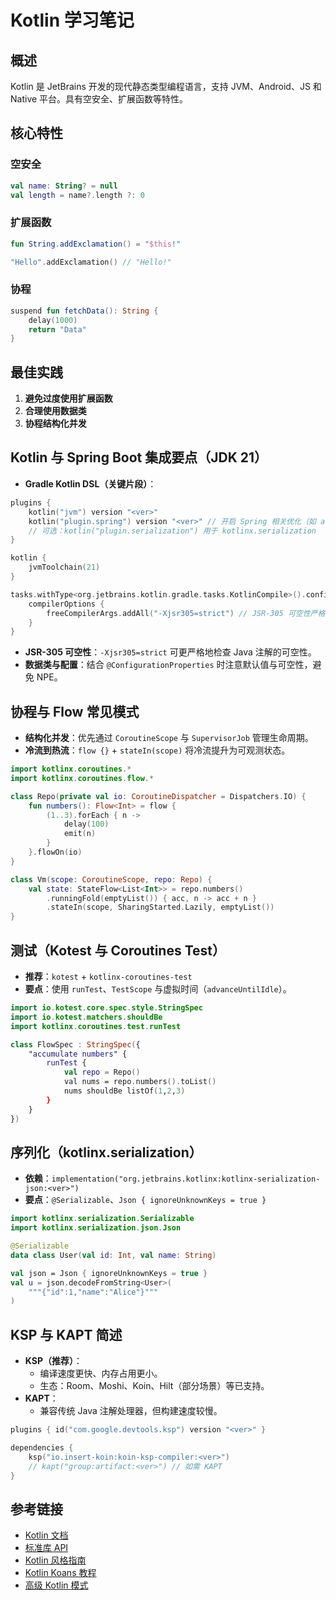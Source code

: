 # Kotlin 学习笔记

## 概述

Kotlin 是 JetBrains 开发的现代静态类型编程语言，支持 JVM、Android、JS 和 Native 平台。具有空安全、扩展函数等特性。

## 核心特性

### 空安全
```kotlin
val name: String? = null
val length = name?.length ?: 0
```

### 扩展函数
```kotlin
fun String.addExclamation() = "$this!"

"Hello".addExclamation() // "Hello!"
```

### 协程
```kotlin
suspend fun fetchData(): String {
    delay(1000)
    return "Data"
}
```

## 最佳实践

1. **避免过度使用扩展函数**
2. **合理使用数据类**
3. **协程结构化并发**

## Kotlin 与 Spring Boot 集成要点（JDK 21）

- **Gradle Kotlin DSL（关键片段）**：
```kotlin
plugins {
    kotlin("jvm") version "<ver>"
    kotlin("plugin.spring") version "<ver>" // 开启 Spring 相关优化（如 all-open）
    // 可选：kotlin("plugin.serialization") 用于 kotlinx.serialization
}

kotlin {
    jvmToolchain(21)
}

tasks.withType<org.jetbrains.kotlin.gradle.tasks.KotlinCompile>().configureEach {
    compilerOptions {
        freeCompilerArgs.addAll("-Xjsr305=strict") // JSR-305 可空性严格模式
    }
}
```

- **JSR-305 可空性**：`-Xjsr305=strict` 可更严格地检查 Java 注解的可空性。
- **数据类与配置**：结合 `@ConfigurationProperties` 时注意默认值与可空性，避免 NPE。

## 协程与 Flow 常见模式

- **结构化并发**：优先通过 `CoroutineScope` 与 `SupervisorJob` 管理生命周期。
- **冷流到热流**：`flow {}` + `stateIn(scope)` 将冷流提升为可观测状态。

```kotlin
import kotlinx.coroutines.*
import kotlinx.coroutines.flow.*

class Repo(private val io: CoroutineDispatcher = Dispatchers.IO) {
    fun numbers(): Flow<Int> = flow {
        (1..3).forEach { n ->
            delay(100)
            emit(n)
        }
    }.flowOn(io)
}

class Vm(scope: CoroutineScope, repo: Repo) {
    val state: StateFlow<List<Int>> = repo.numbers()
        .runningFold(emptyList()) { acc, n -> acc + n }
        .stateIn(scope, SharingStarted.Lazily, emptyList())
}
```

## 测试（Kotest 与 Coroutines Test）

- **推荐**：`kotest` + `kotlinx-coroutines-test`
- **要点**：使用 `runTest`、`TestScope` 与虚拟时间（`advanceUntilIdle`）。

```kotlin
import io.kotest.core.spec.style.StringSpec
import io.kotest.matchers.shouldBe
import kotlinx.coroutines.test.runTest

class FlowSpec : StringSpec({
    "accumulate numbers" {
        runTest {
            val repo = Repo()
            val nums = repo.numbers().toList()
            nums shouldBe listOf(1,2,3)
        }
    }
})
```

## 序列化（kotlinx.serialization）

- **依赖**：`implementation("org.jetbrains.kotlinx:kotlinx-serialization-json:<ver>")`
- **要点**：`@Serializable`、`Json { ignoreUnknownKeys = true }`

```kotlin
import kotlinx.serialization.Serializable
import kotlinx.serialization.json.Json

@Serializable
data class User(val id: Int, val name: String)

val json = Json { ignoreUnknownKeys = true }
val u = json.decodeFromString<User>(
    """{"id":1,"name":"Alice"}"""
)
```

## KSP 与 KAPT 简述

- **KSP（推荐）**：
  - 编译速度更快、内存占用更小。
  - 生态：Room、Moshi、Koin、Hilt（部分场景）等已支持。
- **KAPT**：
  - 兼容传统 Java 注解处理器，但构建速度较慢。

```kotlin
plugins { id("com.google.devtools.ksp") version "<ver>" }

dependencies {
    ksp("io.insert-koin:koin-ksp-compiler:<ver>")
    // kapt("group:artifact:<ver>") // 如需 KAPT
}
```

## 参考链接

- [Kotlin 文档](https://kotlinlang.org/docs/home.html)
- [标准库 API](https://kotlinlang.org/api/latest/jvm/stdlib/)
- [Kotlin 风格指南](https://kotlinlang.org/docs/coding-conventions.html)
- [Kotlin Koans 教程](https://play.kotlinlang.org/koans)
- [高级 Kotlin 模式](https://github.com/Kotlin/KEEP)